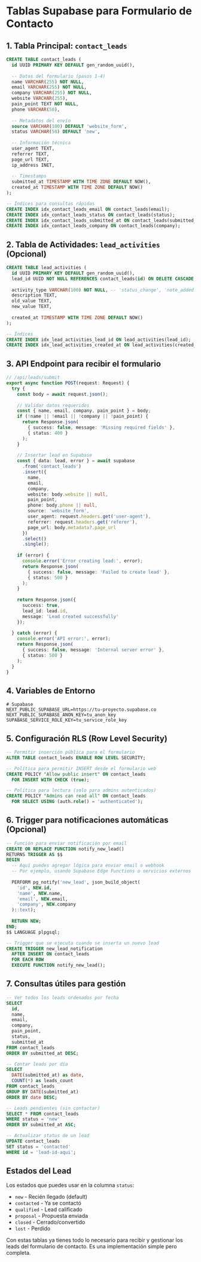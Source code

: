 # Tablas Supabase para Formulario de Contacto

## 1. Tabla Principal: `contact_leads`

```sql
CREATE TABLE contact_leads (
  id UUID PRIMARY KEY DEFAULT gen_random_uuid(),
  
  -- Datos del formulario (pasos 1-4)
  name VARCHAR(255) NOT NULL,
  email VARCHAR(255) NOT NULL,
  company VARCHAR(255) NOT NULL,
  website VARCHAR(255),
  pain_point TEXT NOT NULL,
  phone VARCHAR(50),
  
  -- Metadatos del envío
  source VARCHAR(100) DEFAULT 'website_form',
  status VARCHAR(50) DEFAULT 'new',
  
  -- Información técnica
  user_agent TEXT,
  referrer TEXT,
  page_url TEXT,
  ip_address INET,
  
  -- Timestamps
  submitted_at TIMESTAMP WITH TIME ZONE DEFAULT NOW(),
  created_at TIMESTAMP WITH TIME ZONE DEFAULT NOW()
);

-- Índices para consultas rápidas
CREATE INDEX idx_contact_leads_email ON contact_leads(email);
CREATE INDEX idx_contact_leads_status ON contact_leads(status);
CREATE INDEX idx_contact_leads_submitted_at ON contact_leads(submitted_at);
CREATE INDEX idx_contact_leads_company ON contact_leads(company);
```

## 2. Tabla de Actividades: `lead_activities` (Opcional)

```sql
CREATE TABLE lead_activities (
  id UUID PRIMARY KEY DEFAULT gen_random_uuid(),
  lead_id UUID NOT NULL REFERENCES contact_leads(id) ON DELETE CASCADE,
  
  activity_type VARCHAR(100) NOT NULL, -- 'status_change', 'note_added', 'email_sent', 'viewed'
  description TEXT,
  old_value TEXT,
  new_value TEXT,
  
  created_at TIMESTAMP WITH TIME ZONE DEFAULT NOW()
);

-- Índices
CREATE INDEX idx_lead_activities_lead_id ON lead_activities(lead_id);
CREATE INDEX idx_lead_activities_created_at ON lead_activities(created_at);
```

## 3. API Endpoint para recibir el formulario

```typescript
// /api/leads/submit
export async function POST(request: Request) {
  try {
    const body = await request.json();
    
    // Validar datos requeridos
    const { name, email, company, pain_point } = body;
    if (!name || !email || !company || !pain_point) {
      return Response.json(
        { success: false, message: 'Missing required fields' },
        { status: 400 }
      );
    }
    
    // Insertar lead en Supabase
    const { data: lead, error } = await supabase
      .from('contact_leads')
      .insert({
        name,
        email,
        company,
        website: body.website || null,
        pain_point,
        phone: body.phone || null,
        source: 'website_form',
        user_agent: request.headers.get('user-agent'),
        referrer: request.headers.get('referer'),
        page_url: body.metadata?.page_url
      })
      .select()
      .single();
      
    if (error) {
      console.error('Error creating lead:', error);
      return Response.json(
        { success: false, message: 'Failed to create lead' },
        { status: 500 }
      );
    }
    
    return Response.json({
      success: true,
      lead_id: lead.id,
      message: 'Lead created successfully'
    });
    
  } catch (error) {
    console.error('API error:', error);
    return Response.json(
      { success: false, message: 'Internal server error' },
      { status: 500 }
    );
  }
}
```

## 4. Variables de Entorno

```env
# Supabase
NEXT_PUBLIC_SUPABASE_URL=https://tu-proyecto.supabase.co
NEXT_PUBLIC_SUPABASE_ANON_KEY=tu_anon_key
SUPABASE_SERVICE_ROLE_KEY=tu_service_role_key
```

## 5. Configuración RLS (Row Level Security)

```sql
-- Permitir inserción pública para el formulario
ALTER TABLE contact_leads ENABLE ROW LEVEL SECURITY;

-- Política para permitir INSERT desde el formulario web
CREATE POLICY "Allow public insert" ON contact_leads
  FOR INSERT WITH CHECK (true);

-- Política para lectura (solo para admins autenticados)
CREATE POLICY "Admins can read all" ON contact_leads
  FOR SELECT USING (auth.role() = 'authenticated');
```

## 6. Trigger para notificaciones automáticas (Opcional)

```sql
-- Función para enviar notificación por email
CREATE OR REPLACE FUNCTION notify_new_lead()
RETURNS TRIGGER AS $$
BEGIN
  -- Aquí puedes agregar lógica para enviar email o webhook
  -- Por ejemplo, usando Supabase Edge Functions o servicios externos
  
  PERFORM pg_notify('new_lead', json_build_object(
    'id', NEW.id,
    'name', NEW.name,
    'email', NEW.email,
    'company', NEW.company
  )::text);
  
  RETURN NEW;
END;
$$ LANGUAGE plpgsql;

-- Trigger que se ejecuta cuando se inserta un nuevo lead
CREATE TRIGGER new_lead_notification
  AFTER INSERT ON contact_leads
  FOR EACH ROW
  EXECUTE FUNCTION notify_new_lead();
```

## 7. Consultas útiles para gestión

```sql
-- Ver todos los leads ordenados por fecha
SELECT 
  id,
  name,
  email,
  company,
  pain_point,
  status,
  submitted_at
FROM contact_leads 
ORDER BY submitted_at DESC;

-- Contar leads por día
SELECT 
  DATE(submitted_at) as date,
  COUNT(*) as leads_count
FROM contact_leads 
GROUP BY DATE(submitted_at)
ORDER BY date DESC;

-- Leads pendientes (sin contactar)
SELECT * FROM contact_leads 
WHERE status = 'new'
ORDER BY submitted_at ASC;

-- Actualizar status de un lead
UPDATE contact_leads 
SET status = 'contacted' 
WHERE id = 'lead-id-aqui';
```

## Estados del Lead

Los estados que puedes usar en la columna `status`:

- `new` - Recién llegado (default)
- `contacted` - Ya se contactó
- `qualified` - Lead calificado
- `proposal` - Propuesta enviada
- `closed` - Cerrado/convertido
- `lost` - Perdido

Con estas tablas ya tienes todo lo necesario para recibir y gestionar los leads del formulario de contacto. Es una implementación simple pero completa. 